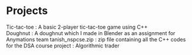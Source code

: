 # Projects
Tic-tac-toe : A basic 2-player tic-tac-toe game using C++  
Doughnut : A doughnut which I made in Blender as an assignment for Anymations team 
tanish_nspcse.zip : zip file containing all the C++ codes for the DSA course project : Algorithmic trader
